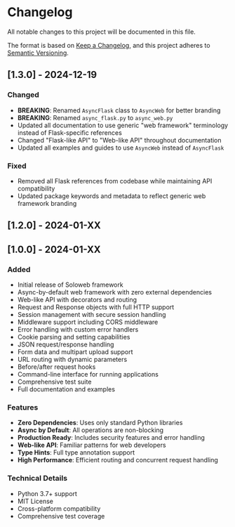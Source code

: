 # Changelog

All notable changes to this project will be documented in this file.

The format is based on [Keep a Changelog](https://keepachangelog.com/en/1.0.0/),
and this project adheres to [Semantic Versioning](https://semver.org/spec/v2.0.0.html).

## [1.3.0] - 2024-12-19

### Changed
- **BREAKING**: Renamed `AsyncFlask` class to `AsyncWeb` for better branding
- **BREAKING**: Renamed `async_flask.py` to `async_web.py`
- Updated all documentation to use generic "web framework" terminology instead of Flask-specific references
- Changed "Flask-like API" to "Web-like API" throughout documentation
- Updated all examples and guides to use `AsyncWeb` instead of `AsyncFlask`

### Fixed
- Removed all Flask references from codebase while maintaining API compatibility
- Updated package keywords and metadata to reflect generic web framework branding

## [1.2.0] - 2024-01-XX

## [1.0.0] - 2024-01-XX

### Added
- Initial release of Soloweb framework
- Async-by-default web framework with zero external dependencies
- Web-like API with decorators and routing
- Request and Response objects with full HTTP support
- Session management with secure session handling
- Middleware support including CORS middleware
- Error handling with custom error handlers
- Cookie parsing and setting capabilities
- JSON request/response handling
- Form data and multipart upload support
- URL routing with dynamic parameters
- Before/after request hooks
- Command-line interface for running applications
- Comprehensive test suite
- Full documentation and examples

### Features
- **Zero Dependencies**: Uses only standard Python libraries
- **Async by Default**: All operations are non-blocking
- **Production Ready**: Includes security features and error handling
- **Web-like API**: Familiar patterns for web developers
- **Type Hints**: Full type annotation support
- **High Performance**: Efficient routing and concurrent request handling

### Technical Details
- Python 3.7+ support
- MIT License
- Cross-platform compatibility
- Comprehensive test coverage 